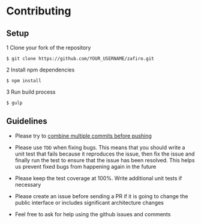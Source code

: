 # Contributing

## Setup

1 Clone your fork of the repository

```
$ git clone https://github.com/YOUR_USERNAME/zafiro.git
```

2 Install npm dependencies

```
$ npm install
```

3 Run build process

```
$ gulp
```

## Guidelines

- Please try to [combine multiple commits before pushing](http://stackoverflow.com/questions/6934752/combining-multiple-commits-before-pushing-in-git)

- Please use `TDD` when fixing bugs. This means that you should write a unit test that fails because it reproduces the issue, 
then fix the issue and finally run the test to ensure that the issue has been resolved. This helps us prevent fixed bugs from 
happening again in the future

- Please keep the test coverage at 100%. Write additional unit tests if necessary

- Please create an issue before sending a PR if it is going to change the public interface or includes significant architecture changes

- Feel free to ask for help using the github issues and comments

